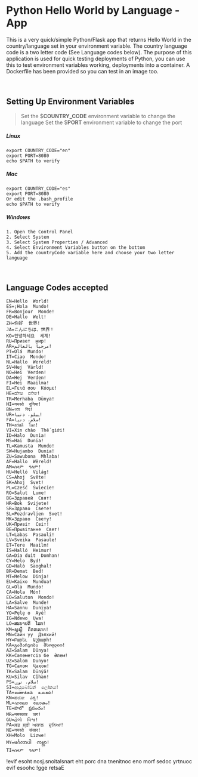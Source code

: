 # Python Hello World by Language - App

This is a very quick/simple Python/Flask app that returns  Hello World in the country/language set in your environment variable. The country language code is a two letter code (See Language codes below). The purpose of this application is used for quick testing deployments of Python, you can use this to test environment variables working, deployments into a container. A Dockerfile has been provided so you can test in an image too. 
 
  $~$ 
     

## Setting Up Environment Variables

> Set the $**COUNTRY_CODE** environment variable to change the language
> Set the $**PORT** environment variable to change the port

##### Linux
```
export COUNTRY_CODE="en"
export PORT=8080  
echo $PATH to verify
```  

##### Mac
```
export COUNTRY_CODE="es"
export PORT=8080
Or edit the .bash_profile
echo $PATH to verify
```

##### Windows
```
1. Open the Control Panel
2. Select System
3. Select System Properties / Advanced
4. Select Environment Variables button on the bottom
5. Add the countryCode variable here and choose your two letter language
```

  $~$

## Language Codes accepted 

```
EN=Hello  World!  
ES=¡Hola  Mundo!  
FR=Bonjour  Monde!  
DE=Hallo  Welt!  
ZH=你好  世界!  
JA=こんにちは、世界！  
KO=안녕하세요  세계!  
RU=Привет  мир!  
AR=مرحباً بالعالم!  
PT=Olá  Mundo!  
IT=Ciao  Mondo!  
NL=Hallo  Wereld!  
SV=Hej  Värld!  
NO=Hei  Verden!  
DA=Hej  Verden!  
FI=Hei  Maailma!  
EL=Γειά σου  Κόσμε!  
HE=שלום  עולם!  
TR=Merhaba  Dünya!  
HI=नमस्ते  दुनिया!  
BN=ওহে  বিশ্ব!  
UR=ہیلو، دنیا!  
FA=سلام، دنیا!  
TH=สวัสดี  โลก!  
VI=Xin chào  Thế giới!  
ID=Halo  Dunia!  
MS=Hai  Dunia!  
TL=Kamusta  Mundo!  
SW=Hujambo  Dunia!  
ZU=Sawubona  Mhlaba!  
AF=Hallo  Wêreld!  
AM=ሰላም  ዓለም!  
HU=Helló  Világ!  
CS=Ahoj  Světe!  
SK=Ahoj  Svet!  
PL=Cześć  Świecie!  
RO=Salut  Lume!  
BG=Здравей  Свят!  
HR=Bok  Svijete!  
SR=Здраво  Свете!  
SL=Pozdravljen  Svet!  
MK=Здраво  Свету!  
UK=Привіт  Світ!  
BE=Прывітанне  Свет!  
LT=Labas  Pasauli!  
LV=Sveika  Pasaule!  
ET=Tere  Maailm!  
IS=Halló  Heimur!  
GA=Dia duit  Domhan!  
CY=Helo  Byd!  
GD=Halò  Saoghal!  
BR=Demat  Bed!  
MT=Ħelow  Dinja!  
EU=Kaixo  Mundua!  
GL=Ola  Mundo!  
CA=Hola  Món!  
EO=Saluton  Mondo!  
LA=Salve  Munde!  
HA=Sannu  Duniya!  
YO=Pẹlẹ o  Ayé!  
IG=Ndewo  Ụwa!  
LO=ສະບາຍດີ  ໂລກ!  
KM=សួស្តី  ពិភពលោក!  
MN=Сайн уу  Дэлхий!  
HY=Բարեւ  Աշխարհ!  
KA=გამარჯობა  მსოფლიო!  
AZ=Salam  Dünya!  
KK=Сәлеметсіз бе  Әлем!  
UZ=Salom  Dunyo!  
TG=Салом  Ҷаҳон!  
TK=Salam  Dünýä!  
KU=Silav  Cîhan!  
PS=سلام، نړۍ!  
SI=ආයුබෝවන්  ලෝකය!  
TA=வணக்கம்  உலகம்!  
KN=ಹಲೋ  ವಿಶ್ವ!  
ML=ഹലോ  ലോകം!  
TE=హలో  ప్రపంచం!  
MR=नमस्कार  जग!  
GU=હેલો  વિશ્વ!  
PA=ਸਤ ਸ੍ਰੀ ਅਕਾਲ  ਦੁਨਿਆ!  
NE=नमस्ते  संसार!  
XH=Molo  Lizwe!  
MY=မင်္ဂလာပါ  ကမ္ဘာ!  
TI=ሰላም  ዓለም! 
```
!evif esoht nosj.snoitalsnart eht porc dna tnenitnoc eno morf sedoc yrtnuoc evif esoohc !gge retsaE
